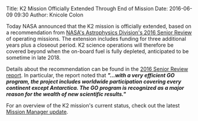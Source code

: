 Title: K2 Mission Officially Extended Through End of Mission
Date: 2016-06-09 09:30
Author: Knicole Colon

Today NASA announced that the K2 mission is officially extended, based on a recommendation from [NASA's Astrophysics Division's 2016 Senior Review](http://science.nasa.gov/astrophysics/2016-senior-review-operating-missions/) of operating missions.  The extension includes funding for three additional years plus a closeout period.  K2 science operations will therefore be covered beyond when the on-board fuel is fully depleted, anticipated to be sometime in late 2018.

Details about the recommendation can be found in the [2016 Senior Review report](http://science.nasa.gov/astrophysics/documents/).  In particular, the report noted that <b><i> "...with a very efficient GO program, the project includes worldwide participation covering every continent except Antarctica. The GO program is recognized as a major reason for the wealth of new scientific results." </i></b>

For an overview of the K2 mission's current status, check out the latest [Mission Manager update](https://www.nasa.gov/feature/ames/kepler/mission-manager-update-k2-marches-on/).
